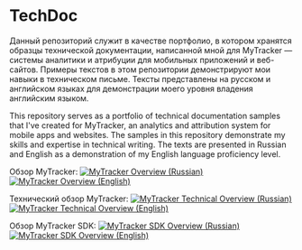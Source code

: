 # TechDoc
Данный репозиторий служит в качестве портфолио, в котором хранятся образцы технической документации, написанной мной для MyTracker — системы аналитики и атрибуции для мобильных приложений и веб-сайтов. Примеры текстов в этом репозитории демонстрируют мои навыки в техническом письме. Тексты представлены на русском и английском языках для демонстрации моего уровня владения английским языком. 

This repository serves as a portfolio of technical documentation samples that I've created for MyTracker, an analytics and attribution system for mobile apps and websites. The samples in this repository demonstrate my skills and expertise in technical writing. The texts are presented in Russian and English as a demonstration of my English language proficiency level.


Обзор MyTracker: [![MyTracker Overview (Russian)](https://img.shields.io/badge/MyTracker%20Overview%20(Russian)-View%20File-brightgreen)](https://github.com/Drovovozov/TechDoc/blob/main/MyTracker%20Overview/MyTracker%20Overview%20RU.md) [![MyTracker Overview (English)](https://img.shields.io/badge/MyTracker%20Overview%20(English)-View%20File-brightgreen)](https://github.com/Drovovozov/TechDoc/blob/main/MyTracker%20Overview/MyTracker%20Overview%20EN.md)

Технический обзор MyTracker: [![MyTracker Technical Overview (Russian)](https://img.shields.io/badge/MyTracker%20Technical%20Overview%20(Russian)-View%20File-brightgreen)](https://github.com/Drovovozov/TechDoc/blob/main/MyTracker%20Technical%20Overview/MyTracker%20Technical%20Overview%20RU.md) [![MyTracker Technical Overview (English)](https://img.shields.io/badge/MyTracker%20Technical%20Overview%20(English)-View%20File-brightgreen)](https://github.com/Drovovozov/TechDoc/blob/main/MyTracker%20Technical%20Overview/MyTracker%20Technical%20Overview%20EN.md)

Обзор MyTracker SDK: [![MyTracker SDK Overview (Russian)](https://img.shields.io/badge/MyTracker%20SDK%20Overview%20(Russian)-View%20File-brightgreen)](https://github.com/Drovovozov/TechDoc/blob/main/MyTracker%20SDK/MyTracker%20SDK%20Overview%20RU.md) [![MyTracker SDK Overview (English)](https://img.shields.io/badge/MyTracker%20SDK%20Overview%20(English)-View%20File-brightgreen)](https://github.com/Drovovozov/TechDoc/blob/main/MyTracker%20SDK/MyTracker%20SDK%20Overview%20EN.md)
